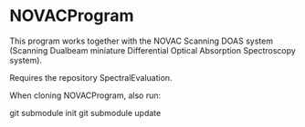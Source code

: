 # NOVACProgram
This program works together with the NOVAC Scanning DOAS system (Scanning Dualbeam miniature Differential Optical Absorption Spectroscopy system).

Requires the repository SpectralEvaluation.

When cloning NOVACProgram, also run:

git submodule init
git submodule update